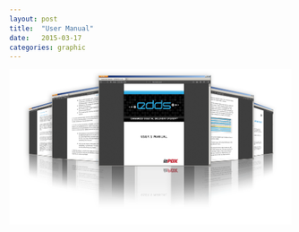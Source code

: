 ```yaml
---
layout: post
title:  "User Manual"
date:   2015-03-17
categories: graphic
---
```


<img src="/img/edds_man.png" alt="user manual" class="img-responsive img-center">